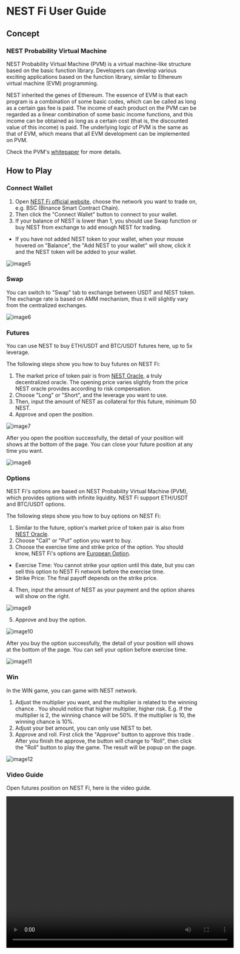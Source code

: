 # NEST Fi User Guide

## Concept

### NEST Probability Virtual Machine

NEST Probability Virtual Machine (PVM) is a virtual machine-like structure based on the basic function library. Developers can develop various exciting applications based on the function library, similar to Ethereum virtual machine (EVM) programming.

NEST inherited the genes of Ethereum. The essence of EVM is that each program is a combination of some basic codes, which can be called as long as a certain gas fee is paid. The income of each product on the PVM can be regarded as a linear combination of some basic income functions, and this income can be obtained as long as a certain cost (that is, the discounted value of this income) is paid. The underlying logic of PVM is the same as that of EVM, which means that all EVM development can be implemented on PVM.

Check the PVM's [whitepaper](https://finance.nestprotocol.org/The_White_Paper_of_NEST_PVM.pdf) for more details.

## How to Play

### Connect Wallet

1. Open [NEST Fi official website](https://finance.nestprotocol.org/#/futures), choose the network you want to trade on, e.g. BSC (Binance Smart Contract Chain).
2. Then click the "Connect Wallet" button to connect to your wallet.
3. If your balance of NEST is lower than 1, you should use Swap function or buy NEST from exchange to add enough NEST for trading.

- If you have not added NEST token to your wallet, when your mouse hovered on "Balance", the "Add NEST to your wallet" will show, click it and the NEST token will be added to your wallet.

![image5](https://raw.githubusercontent.com/NEST-Protocol/NEST-Fi-User-Guide/main/Image/NFUG5.png)

### Swap

You can switch to "Swap" tab to exchange between USDT and NEST token. The exchange rate is based on AMM mechanism, thus it will slightly vary from the centralized exchanges.

![image6](https://raw.githubusercontent.com/NEST-Protocol/NEST-Fi-User-Guide/main/Image/NFUG6.png)

### Futures

You can use NEST to buy ETH/USDT and BTC/USDT futures here, up to 5x leverage.

The following steps show you how to buy futures on NEST Fi:

1. The market price of token pair is from [NEST Oracle](https://nestprotocol.org/#/docs/NEST-Oracle/Concept.md), a truly decentralized oracle. The opening price varies slightly from the price NEST oracle provides according to risk compensation.
2. Choose "Long" or "Short", and the leverage you want to use.
3. Then, input the amount of NEST as collateral for this future, minimum 50 NEST.
4. Approve and open the position.

![image7](https://raw.githubusercontent.com/NEST-Protocol/NEST-Fi-User-Guide/main/Image/NFUG7.png)

After you open the position successfully, the detail of your position will shows at the bottom of the page. You can close your future position at any time you want.

![image8](https://raw.githubusercontent.com/NEST-Protocol/NEST-Fi-User-Guide/main/Image/NFUG8.png)

### Options

NEST Fi's options are based on NEST Probability Virtual Machine (PVM), which provides options with infinite liquidity. NEST Fi support ETH/USDT and BTC/USDT options.

The following steps show you how to buy options on NEST Fi:

1. Similar to the future, option's market price of token pair is also from [NEST Oracle](https://www.nestprotocol.org/).
2. Choose "Call" or "Put" option you want to buy.
3. Choose the exercise time and strike price of the option. You should know, NEST Fi's options are [European Option](https://www.investopedia.com/terms/e/europeanoption.asp#:~:text=A%20European%20option%20is%20a,of%20or%20sell%20the%20shares.).

- Exercise Time: You cannot strike your option until this date, but you can sell this option to NEST Fi network before the exercise time.
- Strike Price: The final payoff depends on the strike price.

4. Then, input the amount of NEST as your payment and the option shares will show on the right.

![image9](https://raw.githubusercontent.com/NEST-Protocol/NEST-Fi-User-Guide/main/Image/NFUG9.png)

5. Approve and buy the option.

![image10](https://raw.githubusercontent.com/NEST-Protocol/NEST-Fi-User-Guide/main/Image/NFUG10.png)

After you buy the option successfully, the detail of your position will shows at the bottom of the page. You can sell your option before exercise time.

![image11](https://raw.githubusercontent.com/NEST-Protocol/NEST-Fi-User-Guide/main/Image/NFUG11.png)

### Win

In the WIN game, you can game with NEST network.

1. Adjust the multiplier you want, and the multiplier is related to the winning chance . You should notice that higher multiplier, higher risk. E.g. If the multiplier is 2, the winning chance will be 50%. If the multiplier is 10, the winning chance is 10%.
2. Adjust your bet amount, you can only use NEST to bet.
3. Approve and roll. First click the "Approve" button to approve this trade . After you finish the approve, the button will change to "Roll", then click the "Roll" button to play the game. The result will be popup on the page.

![image12](https://raw.githubusercontent.com/NEST-Protocol/NEST-Fi-User-Guide/main/Image/NFUG12.png)

### Video Guide

Open futures position on NEST Fi, here is the video guide.

<video src="./Image/UserGuide-Future.mov" controls="controls" width="600" height="400"></video>
